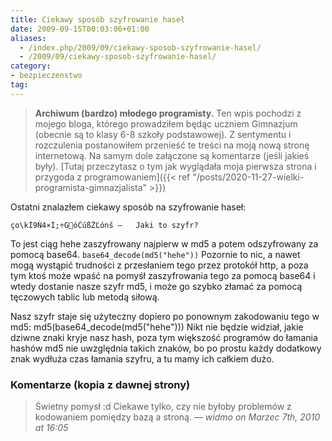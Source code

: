 ```yaml
---
title: Ciekawy sposób szyfrowanie haseł
date: 2009-09-15T00:03:06+01:00
aliases:
  - /index.php/2009/09/ciekawy-sposob-szyfrowanie-hasel/
  - /2009/09/ciekawy-sposob-szyfrowanie-hasel/
category:
- bezpieczenstwo
tag:
---
```


> **Archiwum (bardzo) młodego programisty.** Ten wpis pochodzi z mojego bloga, którego prowadziłem będąc uczniem Gimnazjum (obecnie są to klasy 6-8 szkoły podstawowej). Z sentymentu i rozczulenia postanowiłem przenieść te treści na moją nową stronę internetową. Na samym dole załączone są komentarze (jeśli jakieś były). [Tutaj przeczytasz o tym jak wyglądała moja pierwsza strona i przygoda z programowaniem]({{< ref "/posts/2020-11-27-wielki-programista-gimnazjalista" >}})
> 

Ostatni znalazłem ciekawy sposób na szyfrowanie haseł:

```
ço\kÍ9Ń­4×Í;÷GóĆúßŽĽónš –   Jaki to szyfr?
```

To jest ciąg hehe zaszyfrowany najpierw w md5 a potem odszyfrowany za pomocą base64.
`base64_decode(md5("hehe"))` Pozornie to nic, a nawet mogą wystąpić trudności z przesłaniem tego przez protokół http, a poza tym ktoś może wpaść na pomyśł zaszyfrowania tego za pomocą base64 i wtedy dostanie nasze szyfr md5, i może go szybko złamać za pomocą tęczowych tablic lub metodą siłową.

Nasz szyfr staje się użyteczny dopiero po ponownym zakodowaniu tego w md5: md5(base64_decode(md5("hehe"))) Nikt nie będzie widział, jakie dziwne znaki kryje nasz hash, poza tym większość programów do łamania hashów md5 nie uwzględnia takich znaków, bo po prostu każdy dodatkowy znak wydłuża czas łamania szyfru, a tu mamy ich całkiem dużo.

### Komentarze (kopia z dawnej strony)

> Świetny pomysł :d Ciekawe tylko, czy nie byłoby problemów z kodowaniem pomiędzy bazą a stroną.
> — *widmo on Marzec 7th, 2010 at 16:05*